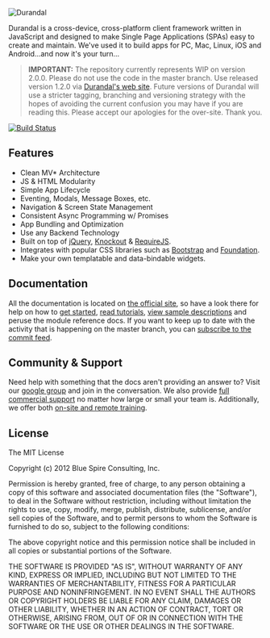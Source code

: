 ![Durandal](http://durandaljs.com/media/DURANDAL-FINAL-HI-RES-LOGO-HOR-WEB.png)

Durandal is a cross-device, cross-platform client framework written in JavaScript and designed to make Single Page Applications (SPAs) easy to create and maintain. We've used it to build apps for PC, Mac, Linux, iOS and Android...and now it's your turn...

> **IMPORTANT:** The repository currently represents WIP on version 2.0.0. Please do not use the code in the master branch. Use released version 1.2.0 via [Durandal's web site](http://durandaljs.com/pages/downloads/). Future versions of Durandal will use a stricter tagging, branching and versioning strategy with the hopes of avoiding the current confusion you may have if you are reading this. Please accept our apologies for the over-site. Thank you.

[![Build Status](https://travis-ci.org/BlueSpire/Durandal.png?branch=master)](https://travis-ci.org/BlueSpire/Durandal)

## Features

* Clean MV* Architecture
* JS & HTML Modularity
* Simple App Lifecycle
* Eventing, Modals, Message Boxes, etc.
* Navigation & Screen State Management
* Consistent Async Programming w/ Promises
* App Bundling and Optimization
* Use any Backend Technology
* Built on top of [jQuery](http://jquery.com/), [Knockout](http://knockoutjs.com/) & [RequireJS](http://requirejs.org/).
* Integrates with popular CSS libraries such as [Bootstrap](http://twitter.github.com/bootstrap/) and [Foundation](http://foundation.zurb.com/).
* Make your own templatable and data-bindable widgets.

## Documentation

All the documentation is located on [the official site](http://durandaljs.com/), so have a look there for help on how to [get started](http://durandaljs.com/pages/get-started/), [read tutorials](http://durandaljs.com/pages/docs/), [view sample descriptions](http://durandaljs.com/documentation/Understanding-the-Samples/) and peruse the module reference docs.
If you want to keep up to date with the activity that is happening on the master branch, you can [subscribe to the commit feed](https://github.com/BlueSpire/durandal/commits/master.atom).

## Community & Support

Need help with something that the docs aren't providing an answer to? 
Visit our [google group](https://groups.google.com/forum/?fromgroups#!forum/durandaljs) and join in the conversation. We also provide [full commercial support](http://durandaljs.com/pages/support/) no matter how large or small your team is. Additionally, we offer both [on-site and remote training](http://durandaljs.com/pages/training/).

## License

The MIT License

Copyright (c) 2012 Blue Spire Consulting, Inc.

Permission is hereby granted, free of charge, to any person obtaining a copy
of this software and associated documentation files (the "Software"), to deal
in the Software without restriction, including without limitation the rights
to use, copy, modify, merge, publish, distribute, sublicense, and/or sell
copies of the Software, and to permit persons to whom the Software is
furnished to do so, subject to the following conditions:

The above copyright notice and this permission notice shall be included in
all copies or substantial portions of the Software.

THE SOFTWARE IS PROVIDED "AS IS", WITHOUT WARRANTY OF ANY KIND, EXPRESS OR
IMPLIED, INCLUDING BUT NOT LIMITED TO THE WARRANTIES OF MERCHANTABILITY,
FITNESS FOR A PARTICULAR PURPOSE AND NONINFRINGEMENT. IN NO EVENT SHALL THE
AUTHORS OR COPYRIGHT HOLDERS BE LIABLE FOR ANY CLAIM, DAMAGES OR OTHER
LIABILITY, WHETHER IN AN ACTION OF CONTRACT, TORT OR OTHERWISE, ARISING FROM,
OUT OF OR IN CONNECTION WITH THE SOFTWARE OR THE USE OR OTHER DEALINGS IN
THE SOFTWARE.
